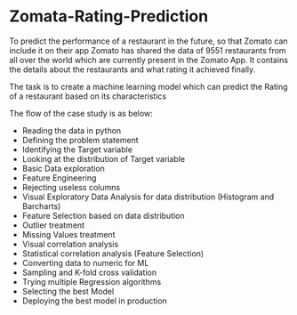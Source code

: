 # Zomata-Rating-Prediction
To predict the performance of a restaurant in the future, so that Zomato can include it on their app
Zomato has shared the data of 9551 restaurants from all over the world which are currently present in the Zomato App. It contains the details about the restaurants and what rating it achieved finally.

The task is to create a machine learning model which can predict the Rating of a restaurant based on its characteristics

The flow of the case study is as below:

* Reading the data in python
* Defining the problem statement
* Identifying the Target variable
* Looking at the distribution of Target variable
* Basic Data exploration
* Feature Engineering
* Rejecting useless columns
* Visual Exploratory Data Analysis for data distribution (Histogram and Barcharts)
* Feature Selection based on data distribution
* Outlier treatment
* Missing Values treatment
* Visual correlation analysis
* Statistical correlation analysis (Feature Selection)
* Converting data to numeric for ML
* Sampling and K-fold cross validation
* Trying multiple Regression algorithms
* Selecting the best Model
* Deploying the best model in production
